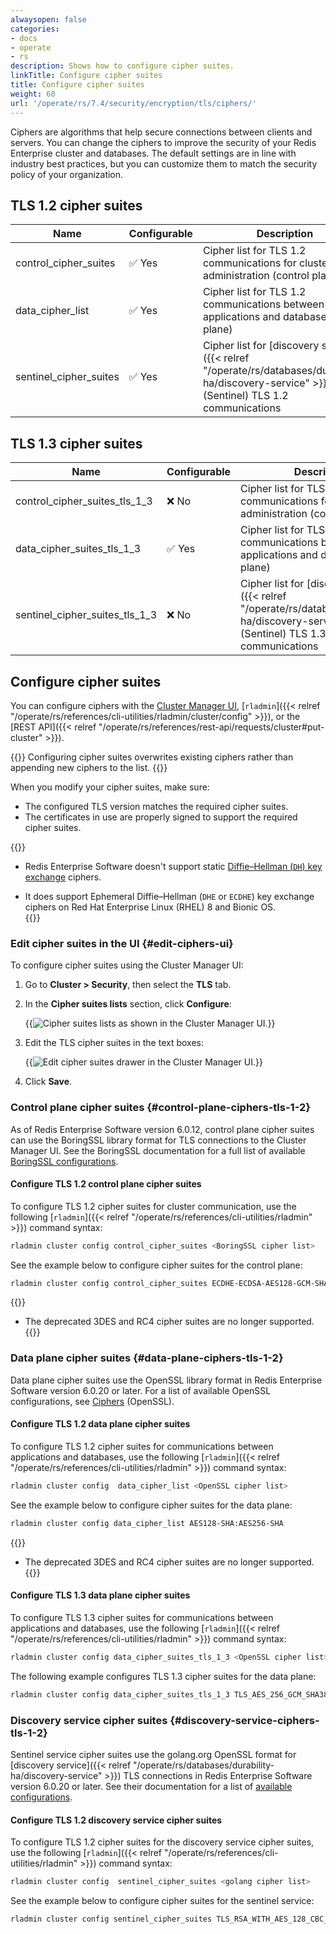 ```yaml
---
alwaysopen: false
categories:
- docs
- operate
- rs
description: Shows how to configure cipher suites.
linkTitle: Configure cipher suites
title: Configure cipher suites
weight: 60
url: '/operate/rs/7.4/security/encryption/tls/ciphers/'
---
```


Ciphers are algorithms that help secure connections between clients and servers. You can change the ciphers to improve the security of your Redis Enterprise cluster and databases. The default settings are in line with industry best practices, but you can customize them to match the security policy of your organization.

## TLS 1.2 cipher suites

| Name | Configurable | Description |
|------------|--------------|-------------|
| control_cipher_suites | <span title="Yes">&#x2705; Yes</span> | Cipher list for TLS 1.2 communications for cluster administration (control plane) |
| data_cipher_list | <span title="Yes">&#x2705; Yes</span> | Cipher list for TLS 1.2 communications between applications and databases (data plane) |
| sentinel_cipher_suites | <span title="Yes">&#x2705; Yes</span> | Cipher list for [discovery service]({{< relref "/operate/rs/databases/durability-ha/discovery-service" >}}) (Sentinel) TLS 1.2 communications |

## TLS 1.3 cipher suites

| Name | Configurable | Description |
|------------|--------------|-------------|
| control_cipher_suites_tls_1_3 | <span title="No">&#x274c; No</span> | Cipher list for TLS 1.3 communications for cluster administration (control plane) |
| data_cipher_suites_tls_1_3 | <span title="Yes">&#x2705; Yes</span> | Cipher list for TLS 1.3 communications between applications and databases (data plane) |
| sentinel_cipher_suites_tls_1_3 | <span title="No">&#x274c; No</span> | Cipher list for [discovery service]({{< relref "/operate/rs/databases/durability-ha/discovery-service" >}}) (Sentinel) TLS 1.3 communications |

## Configure cipher suites

You can configure ciphers with the [Cluster Manager UI](#edit-ciphers-ui), [`rladmin`]({{< relref "/operate/rs/references/cli-utilities/rladmin/cluster/config" >}}), or the [REST API]({{< relref "/operate/rs/references/rest-api/requests/cluster#put-cluster" >}}).

{{<warning>}}
Configuring cipher suites overwrites existing ciphers rather than appending new ciphers to the list.
{{</warning>}}

When you modify your cipher suites, make sure:

- The configured TLS version matches the required cipher suites.
- The certificates in use are properly signed to support the required cipher suites.

{{<note>}}
- Redis Enterprise Software doesn't support static [Diffie–Hellman (`DH`) key exchange](https://en.wikipedia.org/wiki/Diffie%E2%80%93Hellman_key_exchange) ciphers.

- It does support Ephemeral Diffie–Hellman (`DHE` or `ECDHE`) key exchange ciphers on Red Hat Enterprise Linux (RHEL) 8 and Bionic OS.  
{{</note>}}

### Edit cipher suites in the UI {#edit-ciphers-ui}

To configure cipher suites using the Cluster Manager UI:

1. Go to **Cluster > Security**, then select the **TLS** tab.

1. In the **Cipher suites lists** section, click **Configure**:

    {{<image filename="images/rs/screenshots/cluster/security-tls-cipher-suites-view.png" alt="Cipher suites lists as shown in the Cluster Manager UI." >}}

1. Edit the TLS cipher suites in the text boxes:

    {{<image filename="images/rs/screenshots/cluster/security-tls-cipher-suites-edit.png" alt="Edit cipher suites drawer in the Cluster Manager UI." >}}

1. Click **Save**.

### Control plane cipher suites {#control-plane-ciphers-tls-1-2}

As of Redis Enterprise Software version 6.0.12, control plane cipher suites can use the BoringSSL library format for TLS connections to the Cluster Manager UI. See the BoringSSL documentation for a full list of available [BoringSSL configurations](https://github.com/google/boringssl/blob/master/ssl/test/runner/cipher_suites.go#L99-L131).

#### Configure TLS 1.2 control plane cipher suites

To configure TLS 1.2 cipher suites for cluster communication, use the following [`rladmin`]({{< relref "/operate/rs/references/cli-utilities/rladmin" >}}) command syntax:

```sh
rladmin cluster config control_cipher_suites <BoringSSL cipher list>
```

See the example below to configure cipher suites for the control plane:

```sh
rladmin cluster config control_cipher_suites ECDHE-ECDSA-AES128-GCM-SHA256:ECDHE-RSA-AES128-GCM-SHA256:ECDHE-ECDSA-AES256-GCM-SHA384:ECDHE-RSA-AES256-GCM-SHA384:ECDHE-ECDSA-CHACHA20-POLY1305:ECDHE-RSA-CHACHA20-POLY1305
```
{{<note>}}
- The deprecated 3DES and RC4 cipher suites are no longer supported.
{{</note>}}


### Data plane cipher suites {#data-plane-ciphers-tls-1-2}

Data plane cipher suites use the OpenSSL library format in Redis Enterprise Software version 6.0.20 or later. For a list of available OpenSSL configurations, see [Ciphers](https://www.openssl.org/docs/man1.1.1/man1/ciphers.html) (OpenSSL).

#### Configure TLS 1.2 data plane cipher suites

To configure TLS 1.2 cipher suites for communications between applications and databases, use the following [`rladmin`]({{< relref "/operate/rs/references/cli-utilities/rladmin" >}}) command syntax:

```sh
rladmin cluster config  data_cipher_list <OpenSSL cipher list>
```

See the example below to configure cipher suites for the data plane:

```sh
rladmin cluster config data_cipher_list AES128-SHA:AES256-SHA
```
{{<note>}}
- The deprecated 3DES and RC4 cipher suites are no longer supported.
{{</note>}}

#### Configure TLS 1.3 data plane cipher suites

To configure TLS 1.3 cipher suites for communications between applications and databases, use the following [`rladmin`]({{< relref "/operate/rs/references/cli-utilities/rladmin" >}}) command syntax:

```sh
rladmin cluster config data_cipher_suites_tls_1_3 <OpenSSL cipher list>
```

The following example configures TLS 1.3 cipher suites for the data plane:

```sh
rladmin cluster config data_cipher_suites_tls_1_3 TLS_AES_256_GCM_SHA384:TLS_CHACHA20_POLY1305_SHA256:TLS_AES_128_GCM_SHA256
```

### Discovery service cipher suites {#discovery-service-ciphers-tls-1-2}

Sentinel service cipher suites use the golang.org OpenSSL format for [discovery service]({{< relref "/operate/rs/databases/durability-ha/discovery-service" >}}) TLS connections in Redis Enterprise Software version 6.0.20 or later. See their documentation for a list of [available configurations](https://golang.org/src/crypto/tls/cipher_suites.go).

#### Configure TLS 1.2 discovery service cipher suites

To configure TLS 1.2 cipher suites for the discovery service cipher suites, use the following [`rladmin`]({{< relref "/operate/rs/references/cli-utilities/rladmin" >}}) command syntax:

```sh
rladmin cluster config  sentinel_cipher_suites <golang cipher list> 
```

See the example below to configure cipher suites for the sentinel service:

```sh
rladmin cluster config sentinel_cipher_suites TLS_RSA_WITH_AES_128_CBC_SHA:TLS_ECDHE_RSA_WITH_AES_256_GCM_SHA384
```
